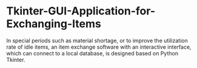 # Tkinter-GUI-Application-for-Exchanging-Items
In special periods such as material shortage, or to improve the utilization rate of idle items, an item exchange software with an interactive interface, which can connect to a local database, is designed based on Python Tkinter.

